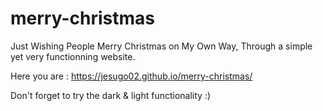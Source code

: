 # merry-christmas

Just Wishing People Merry Christmas on My Own Way, Through a simple yet very functionning website.

Here you are : https://jesugo02.github.io/merry-christmas/

Don't forget to try the dark & light functionality :)
